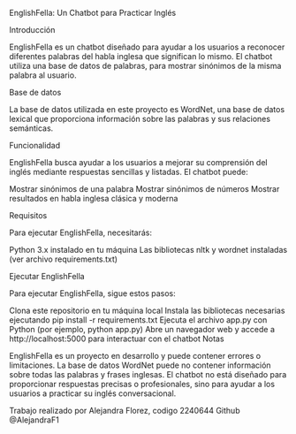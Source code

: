 EnglishFella: Un Chatbot para Practicar Inglés

Introducción

EnglishFella es un chatbot diseñado para ayudar a los usuarios a reconocer diferentes palabras del habla inglesa que significan lo mismo. El chatbot utiliza una base de datos de palabras, para mostrar sinónimos de la misma palabra al usuario.

Base de datos

La base de datos utilizada en este proyecto es WordNet, una base de datos lexical que proporciona información sobre las palabras y sus relaciones semánticas.

Funcionalidad

EnglishFella busca ayudar a los usuarios a mejorar su comprensión del inglés mediante respuestas sencillas y listadas. El chatbot puede:

Mostrar sinónimos de una palabra
Mostrar sinónimos de números
Mostrar resultados en habla inglesa clásica y moderna

Requisitos

Para ejecutar EnglishFella, necesitarás:

Python 3.x instalado en tu máquina
Las bibliotecas nltk y wordnet instaladas (ver archivo requirements.txt)

Ejecutar EnglishFella

Para ejecutar EnglishFella, sigue estos pasos:

Clona este repositorio en tu máquina local
Instala las bibliotecas necesarias ejecutando pip install -r requirements.txt
Ejecuta el archivo app.py con Python (por ejemplo, python app.py)
Abre un navegador web y accede a http://localhost:5000 para interactuar con el chatbot
Notas

EnglishFella es un proyecto en desarrollo y puede contener errores o limitaciones.
La base de datos WordNet puede no contener información sobre todas las palabras y frases inglesas.
El chatbot no está diseñado para proporcionar respuestas precisas o profesionales, sino para ayudar a los usuarios a practicar su inglés conversacional.

Trabajo realizado por Alejandra Florez, codigo 2240644
Github @AlejandraF1